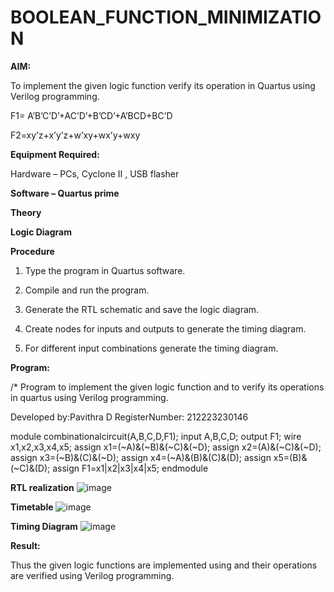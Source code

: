 # BOOLEAN_FUNCTION_MINIMIZATION

**AIM:**

To implement the given logic function verify its operation in Quartus using Verilog programming.

F1= A’B’C’D’+AC’D’+B’CD’+A’BCD+BC’D 

F2=xy’z+x’y’z+w’xy+wx’y+wxy

**Equipment Required:**

Hardware – PCs, Cyclone II , USB flasher

**Software – Quartus prime**

**Theory**

**Logic Diagram**

**Procedure**

1.	Type the program in Quartus software.

2.	Compile and run the program.

3.	Generate the RTL schematic and save the logic diagram.

4.	Create nodes for inputs and outputs to generate the timing diagram.

5.	For different input combinations generate the timing diagram.


**Program:**

/* Program to implement the given logic function and to verify its operations in quartus using Verilog programming. 

Developed by:Pavithra D
RegisterNumber: 212223230146

module combinationalcircuit(A,B,C,D,F1);
input A,B,C,D;
output F1;
wire x1,x2,x3,x4,x5;
assign x1=(~A)&(~B)&(~C)&(~D);
assign x2=(A)&(~C)&(~D);
assign x3=(~B)&(C)&(~D);
assign x4=(~A)&(B)&(C)&(D);
assign x5=(B)&(~C)&(D);
assign F1=x1|x2|x3|x4|x5;
endmodule

**RTL realization**
![image](https://github.com/PavithraD23004871/BOOLEAN_FUNCTION_MINIMIZATION/assets/138955967/053be002-aa6f-462e-9262-0674adb0ff15)

**Timetable**
![image](https://github.com/PavithraD23004871/BOOLEAN_FUNCTION_MINIMIZATION/assets/138955967/015d6779-dc34-4c6d-9ae3-0dc93ec231bd)

**Timing Diagram**
![image](https://github.com/PavithraD23004871/BOOLEAN_FUNCTION_MINIMIZATION/assets/138955967/704c6401-ebe7-415b-a3ed-729ac8def44f)


**Result:**

Thus the given logic functions are implemented using and their operations are verified using Verilog programming.

